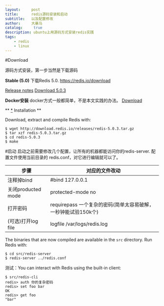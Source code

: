 ```yaml
---
layout:     post
title:      redis源码安装和启动
subtitle:   以及配置修改
author:     大暴马
catalog: 	 true
description: ubuntu上用源码方式安装redis实践
tags:
    - redis
    - linux
---
```


#Download

源码方式安装，第一步当然是下载源码

**Stable (5.0)**
下载Redis 5.0. https://redis.io/download

[Release notes](https://raw.githubusercontent.com/antirez/redis/5.0/00-RELEASENOTES) [Download 5.0.3](http://download.redis.io/releases/redis-5.0.3.tar.gz)


**Docker安装**
docker方式一般都简单，不是本文实践的办法。
[Download](https://hub.docker.com/_/redis/)


** [*](#installation)  Installation **

Download, extract and compile Redis with:

```
$ wget http://download.redis.io/releases/redis-5.0.3.tar.gz
$ tar xzf redis-5.0.3.tar.gz
$ cd redis-5.0.3
$ make
```

#启动
启动之前需要修改几个配置，让所有的机器都能访问你的redis-server.
配置文件使用当前目录的 redis.conf，对它进行编辑就可以了。

 步骤|对应的文件改动
 ----|----
 注释掉bind|#bind 127.0.0.1
 关闭producted mode |protected-mode no
 打开密码|requirepass 一个复杂的密码(简单太容易破解，一秒钟能试验150k个)
 (可选)打开log file | logfile /var/logs/redis.log
 
 
The binaries that are now compiled are available in the
`src`
directory. Run Redis with:

```
$ cd src/redis-server
$ redis-server ../redis.conf
```

测试：You can interact with Redis using the built-in client:

```
$ src/redis-cli
redis> auth 你的复杂密码
redis> set foo bar
OK
redis> get foo
"bar"
```